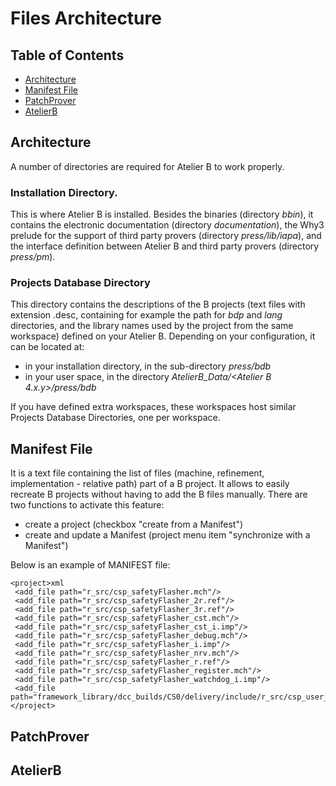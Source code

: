 # Files Architecture

## Table of Contents

- [Architecture](#architecture)
- [Manifest File](#manifest-file)
- [PatchProver](#patchprover)
- [AtelierB](#atelierb)

## Architecture

A number of directories are required for Atelier B to work properly.

### Installation Directory.
This is where Atelier B is installed. Besides the binaries (directory *bbin*), it contains the electronic documentation (directory *documentation*), the Why3 prelude for the support of third party provers (directory *press/lib/iapa*), and the interface definition between Atelier B and third party provers (directory *press/pm*).

### Projects Database Directory
This directory contains the descriptions of the B projects (text files with extension .desc, containing for example the path for *bdp* and *lang* directories, and the library names used by the project from the same workspace) defined on your Atelier B.
Depending on your configuration, it can be located at:
- in your installation directory, in the sub-directory *press/bdb*
- in your user space, in the directory *AtelierB_Data/<Atelier B 4.x.y>/press/bdb*

If you have defined extra workspaces, these workspaces host similar Projects Database Directories, one per workspace.

## Manifest File
It is a text file containing the list of files (machine, refinement, implementation - relative path) part of a B project.
It allows to easily recreate B projects without having to add the B files manually.
There are two functions to activate this feature:
- create a project (checkbox "create from a Manifest")
- create and update a Manifest (project menu item "synchronize with a Manifest")

Below is an example of MANIFEST file:

```
<project>xml
 <add_file path="r_src/csp_safetyFlasher.mch"/>
 <add_file path="r_src/csp_safetyFlasher_2r.ref"/>
 <add_file path="r_src/csp_safetyFlasher_3r.ref"/>
 <add_file path="r_src/csp_safetyFlasher_cst.mch"/>
 <add_file path="r_src/csp_safetyFlasher_cst_i.imp"/>
 <add_file path="r_src/csp_safetyFlasher_debug.mch"/>
 <add_file path="r_src/csp_safetyFlasher_i.imp"/>
 <add_file path="r_src/csp_safetyFlasher_nrv.mch"/>
 <add_file path="r_src/csp_safetyFlasher_r.ref"/>
 <add_file path="r_src/csp_safetyFlasher_register.mch"/>
 <add_file path="r_src/csp_safetyFlasher_watchdog_i.imp"/>
 <add_file path="framework_library/dcc_builds/CS0/delivery/include/r_src/csp_user_watchdog.mch"/>
</project>
```

## PatchProver

## AtelierB